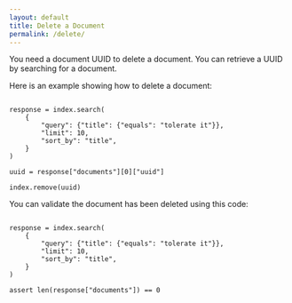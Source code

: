 ```yaml
---
layout: default
title: Delete a Document
permalink: /delete/
---
```


You need a document UUID to delete a document. You can retrieve a UUID by searching for a document.

Here is an example showing how to delete a document:

<pre><code class="language-python">
response = index.search(
    {
        "query": {"title": {"equals": "tolerate it"}},
        "limit": 10,
        "sort_by": "title",
    }
)

uuid = response["documents"][0]["uuid"]

index.remove(uuid)
</code></pre>

You can validate the document has been deleted using this code:

<pre><code class="language-python">
response = index.search(
    {
        "query": {"title": {"equals": "tolerate it"}},
        "limit": 10,
        "sort_by": "title",
    }
)

assert len(response["documents"]) == 0
</code></pre>